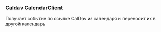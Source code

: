 ### Caldav CalendarClient
Получает событие по ссылке CalDav из календаря и переносит их в другой календарь
